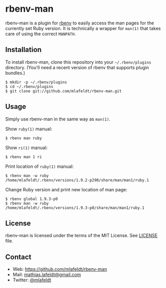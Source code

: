 rbenv-man
=========

rbenv-man is a plugin for [rbenv] to easily access the man pages for the
currently set Ruby version. It is technically a wrapper for `man(1)` that
takes care of using the correct `MANPATH`.


Installation
------------

To install rbenv-man, clone this repository into your `~/.rbenv/plugins`
directory. (You'll need a recent version of rbenv that supports plugin
bundles.)

    $ mkdir -p ~/.rbenv/plugins
    $ cd ~/.rbenv/plugins
    $ git clone git://github.com/mlafeldt/rbenv-man.git


Usage
-----

Simply use rbenv-man in the same way as `man(1)`.

Show `ruby(1)` manual:

    $ rbenv man ruby

Show `ri(1)` manual:

    $ rbenv man 1 ri

Print location of `ruby(1)` manual:

    $ rbenv man -w ruby
    /home/mlafeldt/.rbenv/versions/1.9.2-p290/share/man/man1/ruby.1

Change Ruby version and print new location of man page:

    $ rbenv global 1.9.3-p0
    $ rbenv man -w ruby
    /home/mlafeldt/.rbenv/versions/1.9.3-p0/share/man/man1/ruby.1


License
-------

rbenv-man is licensed under the terms of the MIT License. See [LICENSE] file.


Contact
-------

* Web: <https://github.com/mlafeldt/rbenv-man>
* Mail: <mathias.lafeldt@gmail.com>
* Twitter: [@mlafeldt](https://twitter.com/mlafeldt)


[LICENSE]: https://github.com/mlafeldt/rbenv-man/blob/master/LICENSE
[rbenv]: https://github.com/sstephenson/rbenv
